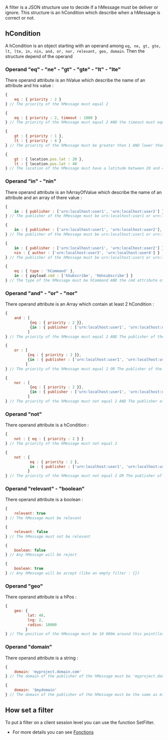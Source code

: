 A filter is a JSON structure use to decide if a hMessage must be deliver or ignore.
This structure is an hCondition which describe when a hMessage is correct or not.

## hCondition

A hCondition is an object starting with an operand among `eq, ne, gt, gte, lt, lte, in, nin, and, or, nor, relevant, geo, domain`.
Then the structure depend of the operand

### Operand "eq" - "ne" - "gt" - "gte" - "lt" - "lte"

There operand attribute is an hValue which describe the name of an attribute and his value :

```js
{
    eq : { priority : 2 }
} // The priority of the hMessage must equal 2

{
    eq : { priority : 2, timeout : 1000 }
} // The priority of the hMessage must equal 2 AND the timeout must equal 1000

{
    gt : { priority : 1 },
    lt : { priority : 4 }
} // The priority of the hMessage must be greater than 1 AND lower than 4

{
    gt : { location.pos.lat : 20 },
    lt : { location.pos.lat : 40
} // The location of the hMessage must have a latitude between 20 and 40
```

### Operand "in" - "nin"

There operand attribute is an hArrayOfValue which describe the name of an attribute and an array of there value :

```js
{
    in : { publisher : ['urn:localhost:user1', 'urn:localhost:user2'] }
} // The publisher of the hMessage must be urn:localhost:user1 or urn:localhost:user2

{
    in : { publisher : ['urn:localhost:user1', 'urn:localhost:user2'], author : ['urn:localhost:user1', 'urn:localhost:user2'] }
} // The publisher of the hMessage must be urn:localhost:user1 or urn:localhost:user2 AND the author of the hMessage must be urn:localhost:user1 or urn:localhost:user2

{
    in : { publisher : ['urn:localhost:user1', 'urn:localhost:user2'] },
    nin : { author : ['urn:localhost:user3', 'urn:localhost:user4'] }
} // The publisher of the hMessage must be urn:localhost:user1 or urn:localhost:user2 AND the author of the hMessage must not be urn:localhost:user3 or urn:localhost:user4

{
    eq : { type : 'hCommand' },
    in : { payload.cmd : ['hSubscribe', 'hUnsubscribe'] }
} // The type of the hMessage must be hCommand AND the cmd attribute of the payload must be hSubscribe or hUnsubscribe
```

### Operand "and" - "or" - "nor"

There operand attribute is an Array which contain at least 2 hCondition :

```js
{
    and : [
           {eq : { priority : 2 }},
           {in : { publisher : ['urn:localhost:user1', 'urn:localhost:user2'] }}
          ]
} // The priority of the hMessage must equal 2 AND The publisher of the hMessage must be user1@domain or user2@domain

{
    or : [
          {eq : { priority : 2 }},
          {in : { publisher : ['urn:localhost:user1', 'urn:localhost:user2'] }}
         ]
} // The priority of the hMessage must equal 2 OR The publisher of the hMessage must be user1@domain or user2@domain

{
    nor : [
           {eq : { priority : 2 }},
           {in : { publisher : ['urn:localhost:user1', 'urn:localhost:user2'] }}
          ]
} // The priority of the hMessage must not equal 2 AND The publisher of the hMessage must not be urn:localhost:user1 or urn:localhost:user2
```

### Operand "not"

There operand attribute is a hCondition :

```js
{
    not : { eq : { priority : 2 } }
} // The priority of the hMessage must not equal 2

{
    not : {
           eq : { priority : 2 },
           in : { publisher : ['urn:localhost:user1', 'urn:localhost:user2'] }
          }
} // The priority of the hMessage must not equal 2 OR The publisher of the hMessage must not be urn:localhost:user1 or urn:localhost:user2
```

### Operand "relevant" - "boolean"

There operand attribute is a boolean :

```js
{
    relevant: true
} // The hMessage must be relevant

{
    relevant: false
} // The hMessage must not be relevant

{
    boolean: false
} // Any hMessage will be reject

{
    boolean: true
} // Any hMessage will be accept (like an empty filter : {})
```

### Operand "geo"

There operand attribute is a hPos :

```js
{
    geo: {
          lat: 48,
          lng: 2,
          radius: 10000
         }
} // The position of the hMessage must be 10 000m around this point(lat/lng)
```

### Operand "domain"

There operand attribute is a string :

```js
{
    domain: 'myproject.domain.com'
} // The domain of the publisher of the hMessage must be 'myproject.domain.com'

{
    domain: '$mydomain'
} // The domain of the publisher of the hMessage must be the same as mine
```

## How set a filter
To put à filter on a client session level you can use the function SetFilter.
* For more details you can see [Fonctions](https://github.com/hubiquitus/hubiquitus4js/tree/master/Functions)